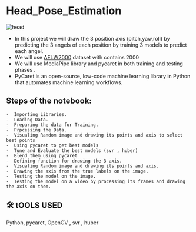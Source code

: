 # Head_Pose_Estimation


![[head]([.gif](https://github.com/ahmed98Osama/Head_Pose_Estimation/blob/main/testing_output.gif))](https://github.com/ahmed98Osama/Head_Pose_Estimation/blob/main/testing_output.gif)


- In this project we will draw the 3 position axis (pitch,yaw,roll) by predicting the 3 angels of each position by training 3 models to predict each angel. 
- We will use [AFLW2000](http://www.cbsr.ia.ac.cn/users/xiangyuzhu/projects/3DDFA/Database/AFLW2000-3D.zip) dataset with contains 2000 
- We will use MediaPipe library and pycaret in both training and testing phases .
- PyCaret is an open-source, low-code machine learning library in Python that automates machine learning workflows. 


## Steps of the notebook:
    -  Importing Libraries. 
    -  Loading Data. 
    -  Preparing the data for Training.
    -  Prpcessing the Data.
    -  Visualing Random image and drawing its points and axis to select best points
    -  Using pycaret to get best models
    -  Tune and Evaluate the best models (svr , huber) 
    -  Blend them using pycaret 
    -  Defining function for drawing the 3 axis.
    -  Visualing Random image and drawing its points and axis.
    -  Drawing the axis from the true labels on the image.
    -  Testing the model on the image.
    -  Testing the model on a video by processing its frames and drawing the axis on them.

## 🛠 tOOLS USED
Python, pycaret, OpenCV , svr , huber
